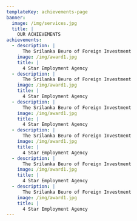 ```yaml
---
templateKey: achievements-page
banner:
  image: /img/services.jpg
  title: |
    OUR ACHIEVEMENTS
achievements:
  - description: |
      The Srilanka Beuro of Foreign Investment
    image: /img/award1.jpg
    title: |
      4 Star Employment Agency
  - description: |
      The Srilanka Beuro of Foreign Investment
    image: /img/award1.jpg
    title: |
      4 Star Employment Agency
  - description: |
      The Srilanka Beuro of Foreign Investment
    image: /img/award1.jpg
    title: |
      4 Star Employment Agency
  - description: |
      The Srilanka Beuro of Foreign Investment
    image: /img/award1.jpg
    title: |
      4 Star Employment Agency
  - description: |
      The Srilanka Beuro of Foreign Investment
    image: /img/award1.jpg
    title: |
      4 Star Employment Agency
  - description: |
      The Srilanka Beuro of Foreign Investment
    image: /img/award1.jpg
    title: |
      4 Star Employment Agency
---
```


